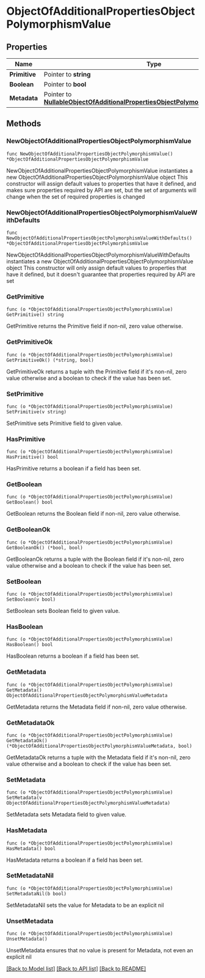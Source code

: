 # ObjectOfAdditionalPropertiesObjectPolymorphismValue

## Properties

Name | Type | Description | Notes
------------ | ------------- | ------------- | -------------
**Primitive** | Pointer to **string** |  | [optional] 
**Boolean** | Pointer to **bool** |  | [optional] 
**Metadata** | Pointer to [**NullableObjectOfAdditionalPropertiesObjectPolymorphismValueMetadata**](ObjectOfAdditionalPropertiesObjectPolymorphismValueMetadata.md) |  | [optional] 

## Methods

### NewObjectOfAdditionalPropertiesObjectPolymorphismValue

`func NewObjectOfAdditionalPropertiesObjectPolymorphismValue() *ObjectOfAdditionalPropertiesObjectPolymorphismValue`

NewObjectOfAdditionalPropertiesObjectPolymorphismValue instantiates a new ObjectOfAdditionalPropertiesObjectPolymorphismValue object
This constructor will assign default values to properties that have it defined,
and makes sure properties required by API are set, but the set of arguments
will change when the set of required properties is changed

### NewObjectOfAdditionalPropertiesObjectPolymorphismValueWithDefaults

`func NewObjectOfAdditionalPropertiesObjectPolymorphismValueWithDefaults() *ObjectOfAdditionalPropertiesObjectPolymorphismValue`

NewObjectOfAdditionalPropertiesObjectPolymorphismValueWithDefaults instantiates a new ObjectOfAdditionalPropertiesObjectPolymorphismValue object
This constructor will only assign default values to properties that have it defined,
but it doesn't guarantee that properties required by API are set

### GetPrimitive

`func (o *ObjectOfAdditionalPropertiesObjectPolymorphismValue) GetPrimitive() string`

GetPrimitive returns the Primitive field if non-nil, zero value otherwise.

### GetPrimitiveOk

`func (o *ObjectOfAdditionalPropertiesObjectPolymorphismValue) GetPrimitiveOk() (*string, bool)`

GetPrimitiveOk returns a tuple with the Primitive field if it's non-nil, zero value otherwise
and a boolean to check if the value has been set.

### SetPrimitive

`func (o *ObjectOfAdditionalPropertiesObjectPolymorphismValue) SetPrimitive(v string)`

SetPrimitive sets Primitive field to given value.

### HasPrimitive

`func (o *ObjectOfAdditionalPropertiesObjectPolymorphismValue) HasPrimitive() bool`

HasPrimitive returns a boolean if a field has been set.

### GetBoolean

`func (o *ObjectOfAdditionalPropertiesObjectPolymorphismValue) GetBoolean() bool`

GetBoolean returns the Boolean field if non-nil, zero value otherwise.

### GetBooleanOk

`func (o *ObjectOfAdditionalPropertiesObjectPolymorphismValue) GetBooleanOk() (*bool, bool)`

GetBooleanOk returns a tuple with the Boolean field if it's non-nil, zero value otherwise
and a boolean to check if the value has been set.

### SetBoolean

`func (o *ObjectOfAdditionalPropertiesObjectPolymorphismValue) SetBoolean(v bool)`

SetBoolean sets Boolean field to given value.

### HasBoolean

`func (o *ObjectOfAdditionalPropertiesObjectPolymorphismValue) HasBoolean() bool`

HasBoolean returns a boolean if a field has been set.

### GetMetadata

`func (o *ObjectOfAdditionalPropertiesObjectPolymorphismValue) GetMetadata() ObjectOfAdditionalPropertiesObjectPolymorphismValueMetadata`

GetMetadata returns the Metadata field if non-nil, zero value otherwise.

### GetMetadataOk

`func (o *ObjectOfAdditionalPropertiesObjectPolymorphismValue) GetMetadataOk() (*ObjectOfAdditionalPropertiesObjectPolymorphismValueMetadata, bool)`

GetMetadataOk returns a tuple with the Metadata field if it's non-nil, zero value otherwise
and a boolean to check if the value has been set.

### SetMetadata

`func (o *ObjectOfAdditionalPropertiesObjectPolymorphismValue) SetMetadata(v ObjectOfAdditionalPropertiesObjectPolymorphismValueMetadata)`

SetMetadata sets Metadata field to given value.

### HasMetadata

`func (o *ObjectOfAdditionalPropertiesObjectPolymorphismValue) HasMetadata() bool`

HasMetadata returns a boolean if a field has been set.

### SetMetadataNil

`func (o *ObjectOfAdditionalPropertiesObjectPolymorphismValue) SetMetadataNil(b bool)`

 SetMetadataNil sets the value for Metadata to be an explicit nil

### UnsetMetadata
`func (o *ObjectOfAdditionalPropertiesObjectPolymorphismValue) UnsetMetadata()`

UnsetMetadata ensures that no value is present for Metadata, not even an explicit nil

[[Back to Model list]](../README.md#documentation-for-models) [[Back to API list]](../README.md#documentation-for-api-endpoints) [[Back to README]](../README.md)


